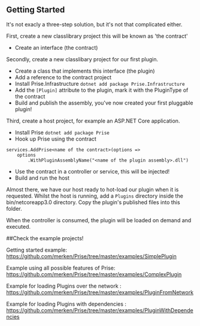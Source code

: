 ## Getting Started

It's not exacly a three-step solution, but it's not that complicated either.

First, create a new classlibrary project this will be known as 'the contract'
- Create an interface (the contract)

Secondly, create a new classlibary project for our first plugin.
- Create a class that implements this interface (the plugin)
- Add a reference to the contract project
- Install Prise.Infrastructure `dotnet add package Prise.Infrastructure`
- Add the `[Plugin]` attribute to the plugin, mark it with the PluginType of the contract
- Build and publish the assembly, you've now created your first pluggable plugin!

Third, create a host project, for example an ASP.NET Core application.
- Install Prise `dotnet add package Prise`
- Hook up Prise using the contract
```
services.AddPrise<name of the contract>(options =>
    options
        .WithPluginAssemblyName("<name of the plugin assembly>.dll")
```
- Use the contract in a controller or service, this will be injected!
- Build and run the host

Almost there, we have our host ready to hot-load our plugin when it is requested.
Whilst the host is running, add a `Plugins` directory inside the bin/netcoreapp3.0 directory.
Copy the plugin's published files into this folder.

When the controller is consumed, the plugin will be loaded on demand and executed.

##Check the example projects!

Getting started example: https://github.com/merken/Prise/tree/master/examples/SimplePlugin

Example using all possible features of Prise: https://github.com/merken/Prise/tree/master/examples/ComplexPlugin

Example for loading Plugins over the network : https://github.com/merken/Prise/tree/master/examples/PluginFromNetwork

Example for loading Plugins with dependencies : https://github.com/merken/Prise/tree/master/examples/PluginWithDependencies
